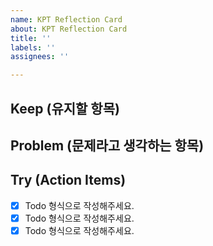 ```yaml
---
name: KPT Reflection Card
about: KPT Reflection Card
title: ''
labels: ''
assignees: ''

---
```


## Keep (유지할 항목)
 
 ## Problem (문제라고 생각하는 항목)
 
 ## Try (Action Items)
 * [x]  Todo 형식으로 작성해주세요.
 * [x]  Todo 형식으로 작성해주세요.
 * [x]  Todo 형식으로 작성해주세요.
